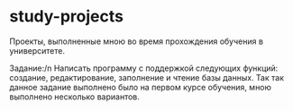 # study-projects
Проекты, выполненные мною во время прохождения обучения в университете.

Задание:/n
Написать программу с поддержкой следующих функций: создание, редактирование, заполнение и чтение базы данных.
Так так данное задание выполнено было на первом курсе обучения, мною выполнено несколько вариантов.
